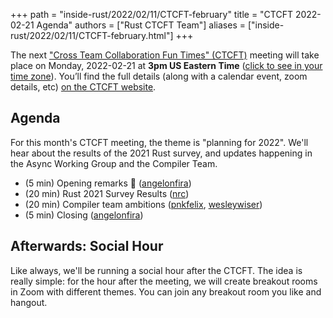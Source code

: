 +++
path = "inside-rust/2022/02/11/CTCFT-february"
title = "CTCFT 2022-02-21 Agenda"
authors = ["Rust CTCFT Team"]
aliases = ["inside-rust/2022/02/11/CTCFT-february.html"]
+++

The next ["Cross Team Collaboration Fun Times" (CTCFT)][CTCFT] meeting will take
place on Monday, 2022-02-21 at **3pm US Eastern Time** ([click to see in your
time zone][timezone]). You’ll find the full details (along with a calendar
event, zoom details, etc) [on the CTCFT website][CTCFT-meeting].

[CTCFT]: https://rust-lang.github.io/ctcft/
[timezone]: https://everytimezone.com/s/820f8d47
[CTCFT-meeting]: https://rust-lang.github.io/ctcft/meetings/2022-02-21.html

## Agenda

For this month's CTCFT meeting, the theme is "planning for 2022". We'll hear
about the results of the 2021 Rust survey, and updates happening in the Async
Working Group and the Compiler Team.

- (5 min) Opening remarks 👋 ([angelonfira])
- (20 min) Rust 2021 Survey Results ([nrc])
- (20 min) Compiler team ambitions ([pnkfelix], [wesleywiser])
- (5 min) Closing ([angelonfira])

[angelonfira]: https://github.com/angelonfira
[nrc]: https://github.com/nrc
[pnkfelix]: https://github.com/pnkfelix
[wesleywiser]: https://github.com/wesleywiser

## Afterwards: Social Hour

Like always, we'll be running a social hour after the CTCFT. The idea is really
simple: for the hour after the meeting, we will create breakout rooms in Zoom
with different themes. You can join any breakout room you like and hangout.
